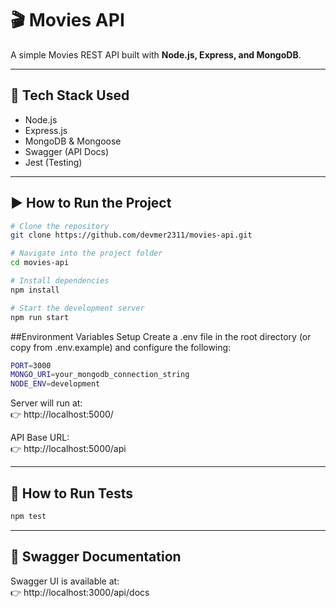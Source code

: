 # 🎬 Movies API

A simple Movies REST API built with **Node.js, Express, and MongoDB**.

---

## 🚀 Tech Stack Used
- Node.js  
- Express.js  
- MongoDB & Mongoose  
- Swagger (API Docs)  
- Jest (Testing)  

---

## ▶️ How to Run the Project
```bash
# Clone the repository
git clone https://github.com/devmer2311/movies-api.git

# Navigate into the project folder
cd movies-api

# Install dependencies
npm install

# Start the development server
npm run start
```

##Environment Variables Setup
Create a .env file in the root directory (or copy from .env.example) and configure the following:

```bash
PORT=3000
MONGO_URI=your_mongodb_connection_string
NODE_ENV=development
```

Server will run at:  
👉 http://localhost:5000/

API Base URL:  
👉 http://localhost:5000/api

---

## 🧪 How to Run Tests
```bash
npm test
```

---

## 📖 Swagger Documentation
Swagger UI is available at:  
👉 http://localhost:3000/api/docs
